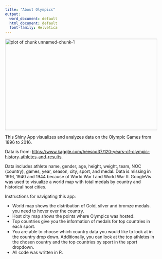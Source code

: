 ```yaml
---
title: "About Olympics"
output:
  word_document: default
  html_document: default
  font-family: Helvetica
---
```


<img src="https://banner2.kisspng.com/20180418/heq/kisspng-2018-winter-olympics-summer-olympic-games-pyeongch-karate-5ad6cab718ef18.4797708815240260391021.jpg" title="plot of chunk unnamed-chunk-1" alt="plot of chunk unnamed-chunk-1" width="500px" height="300px" />


This Shiny App visualizes and analyzes data on the Olympic Games from 1896 to 2016.


Data is from: https://www.kaggle.com/heesoo37/120-years-of-olympic-history-athletes-and-results.

Data includes athlete name, gender, age, height, weight, team, NOC (country), games, year, season, city, sport, and medal.
Data is missing in 1916, 1940 and 1944 because of World War I and World War II.
GoogleVis was used to visualize a world map with total medals by country and historical host cities. 

Instructions for navigating this app:
- World map shows the distribution of Gold, silver and bromze medals. you need to hover over the country.
- Host city map shows the points where Olympics was hosted.
- Top countries give you the information of medals for top countries in each sport.
- You are able to choose which country data you would like to look at in the country drop down. Additionally, you can look at the top athletes in the chosen country and the top countries by sport in the sport dropdown. 
- All code was written in R.
